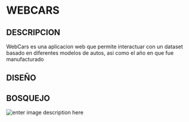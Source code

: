 
# WEBCARS
## DESCRIPCION  
WebCars es una aplicacion web que permite interactuar con un dataset basado en diferentes modelos de autos, asi como el año en que fue manufacturado
## DISEÑO  

## BOSQUEJO

![enter image description here](https://lh3.googleusercontent.com/-fKj0OGtx-ks/WQqgothq-_I/AAAAAAAAPj8/zCGdjTszbGEhttpV6O2Xol0C8RZdut--wCLcB/s0/descarga.png "descarga.png")


